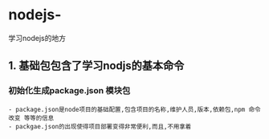 # nodejs-
学习nodejs的地方
## 1. 基础包包含了学习nodjs的基本命令
### 初始化生成package.json 模块包
    - package.json是node项目的基础配置,包含项目的名称,维护人员,版本,依赖包,npm 命令改变 等等的信息
    - packgae.json的出现使得项目部署变得非常便利,而且,不用拿着
